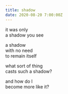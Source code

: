 ```yaml
---
title: shadow
date: 2020-08-20 7:00:00Z
---
```


it was only  
a shadow you see   

a shadow    
with no need  
to remain itself  

what sort of thing  
casts such a shadow?  

and how do I  
become more like it?  